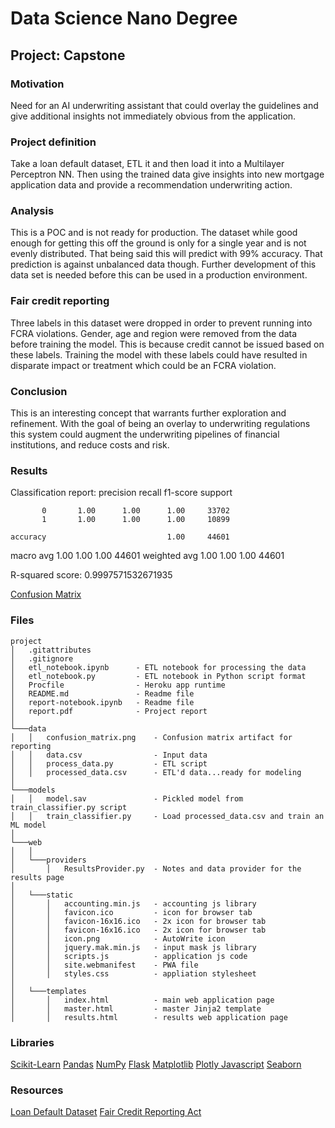 # Data Science Nano Degree
## Project: Capstone

### Motivation
Need for an AI underwriting assistant that could overlay the guidelines and give additional insights not immediately
obvious from the application.

### Project definition
Take a loan default dataset, ETL it and then load it into a Multilayer Perceptron NN. Then using the trained data give
insights into new mortgage application data and provide a recommendation underwriting action.

### Analysis
This is a POC and is not ready for production. The dataset while good enough for getting this off the ground is only for
a single year and is not evenly distributed. That being said this will predict with 99% accuracy. That prediction is
against unbalanced data though. Further development of this data set is needed before this can be used in a production
environment.

### Fair credit reporting
Three labels in this dataset were dropped in order to prevent running into FCRA violations. Gender, age and region were
removed from the data before training the model. This is because credit cannot be issued based on these labels. Training
the model with these labels could have resulted in disparate impact or treatment which could be an FCRA violation.

### Conclusion
This is an interesting concept that warrants further exploration and refinement. With the goal of being an overlay to
underwriting regulations this system could augment the underwriting pipelines of financial institutions,
and reduce costs and risk.

### Results
Classification report:
              precision    recall  f1-score   support

           0       1.00      1.00      1.00     33702
           1       1.00      1.00      1.00     10899

    accuracy                           1.00     44601
   macro avg       1.00      1.00      1.00     44601
weighted avg       1.00      1.00      1.00     44601

R-squared score: 0.9997571532671935

[Confusion Matrix](https://github.com/bjpayne/mortgage-underwriting-assistant/blob/master/data/confusion_matrix.png)

### Files
```
project
│   .gitattributes
│   .gitignore
│   etl_notebook.ipynb      - ETL notebook for processing the data
│   etl_notebook.py         - ETL notebook in Python script format
│   Procfile                - Heroku app runtime
│   README.md               - Readme file
│   report-notebook.ipynb   - Readme file
│   report.pdf              - Project report
│
└───data
│   │   confusion_matrix.png    - Confusion matrix artifact for reporting
│   │   data.csv                - Input data
│   │   process_data.py         - ETL script
│   │   processed_data.csv      - ETL'd data...ready for modeling
│   
└───models
│   │   model.sav               - Pickled model from train_classifier.py script
│   │   train_classifier.py     - Load processed_data.csv and train an ML model
│   
└───web
│   │
│   └───providers
│       │   ResultsProvider.py  - Notes and data provider for the results page
│       
│   └───static
│       │   accounting.min.js   - accounting js library
│       │   favicon.ico         - icon for browser tab
│       │   favicon-16x16.ico   - 2x icon for browser tab
│       │   favicon-16x16.ico   - 2x icon for browser tab
│       │   icon.png            - AutoWrite icon
│       │   jquery.mak.min.js   - input mask js library
│       │   scripts.js          - application js code
│       │   site.webmanifest    - PWA file
│       │   styles.css          - appliation stylesheet
│       
│   └───templates
│       │   index.html          - main web application page
│       │   master.html         - master Jinja2 template
│       │   results.html        - results web application page
```

### Libraries
[Scikit-Learn](https://scikit-learn.org/stable/index.html)
[Pandas](https://pandas.pydata.org/)
[NumPy](https://numpy.org/)
[Flask](https://flask.palletsprojects.com/en/2.1.x/)
[Matplotlib](https://matplotlib.org/stable/index.html)
[Plotly Javascript](https://plotly.com/javascript/)
[Seaborn](https://seaborn.pydata.org/)

### Resources
[Loan Default Dataset](https://www.kaggle.com/datasets/yasserh/loan-default-dataset)
[Fair Credit Reporting Act](https://www.experian.com/blogs/ask-experian/credit-education/report-basics/fair-credit-reporting-act-fcra/#:~:text=The%20Fair%20Credit%20Reporting%20Act%20(FCRA)%20is%20a%20federal%20law,collect%20in%20your%20consumer%20reports.)